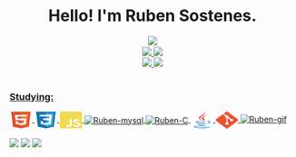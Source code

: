 <h1 align="center">Hello! I'm Ruben Sostenes.</h1>

<div align="center">
   <a href="https://github.com/rubensostenes">
   <img height="150em" src="http://github-profile-summary-cards.vercel.app/api/cards/profile-details?username=rubensostenes&theme=moonlight"/> <br>  
   <img height="150em" src="http://github-profile-summary-cards.vercel.app/api/cards/repos-per-language?username=rubensostenes&theme=moonlight"/> 
   <img height="150em" src="http://github-profile-summary-cards.vercel.app/api/cards/most-commit-language?username=rubensostenes&theme=moonlight"/><br>
   <img height="150em" src="http://github-profile-summary-cards.vercel.app/api/cards/stats?username=rubensostenes&theme=moonlight"/>
   <img height="150em" src="http://github-profile-summary-cards.vercel.app/api/cards/productive-time?username=rubensostenes&theme=moonlight&utcOffset=8"/>
</div>
  
 <br>  
   
 <div> 
   <h3>Studying:</h3><img align="center" alt="Ruben-HTML" height="30" width="40" src="https://raw.githubusercontent.com/devicons/devicon/master/icons/html5/html5-original.svg">
    <img align="center" alt="Ruben-CSS" height="30" width="40" src="https://raw.githubusercontent.com/devicons/devicon/master/icons/css3/css3-original.svg">
    <img align="center" alt="Ruben-Js" height="30" width="40" src="https://raw.githubusercontent.com/devicons/devicon/master/icons/javascript/javascript-plain.svg">
    <img align="center" alt="Ruben-mysql" height="50" width="50" src="https://cdn.jsdelivr.net/gh/devicons/devicon/icons/mysql/mysql-original-wordmark.svg" />        
    <img align="center" alt="Ruben-C" height="30" width="40" src="https://cdn.jsdelivr.net/gh/devicons/devicon/icons/csharp/csharp-original.svg" />
    <img align="center" alt="Ruben-Java" height="30" width="40" src="https://raw.githubusercontent.com/devicons/devicon/master/icons/java/java-original.svg">
    <img align="center" alt="Ruben-git" height="30" width="40" src="https://raw.githubusercontent.com/devicons/devicon/master/icons/git/git-original.svg">
    <img align="rigt" alt="Ruben-gif" height="170" src="ruben.gif">
  </div>
 
 <br>  
   
  <div> 
    <a href="https://instagram.com/ruben_sostenes" target="_blank"><img src="https://img.shields.io/badge/-Instagram-%23E4405F?style=for-the-badge&logo=instagram&logoColor=white" target="_blank"></a>
    <a href = "mailto:rubenmelo332@gmail.com"><img src="https://img.shields.io/badge/-Gmail-%23333?style=for-the-badge&logo=gmail&logoColor=white" target="_blank"></a>
    <a href="https://www.linkedin.com/in/ruben-sostenes-192704231" target="_blank"><img src="https://img.shields.io/badge/-LinkedIn-%230077B5?style=for-the-badge&logo=linkedin&logoColor=white" target="_blank"></a> 
   
  </div>
